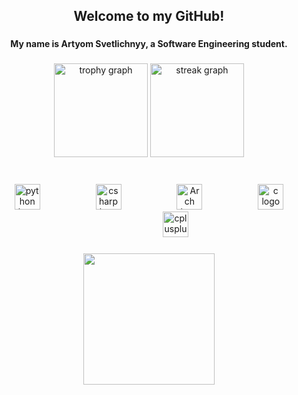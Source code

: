 <h2 align="center">Welcome to my GitHub!</h2>

###

<h4 align="center">My name is Artyom Svetlichnyy, a Software Engineering student.</h4>

###

<div align="center">
  <img src="https://github-profile-trophy.vercel.app?username=Art2om&theme=dracula" height="150" alt="trophy graph"  />
  <img src="https://streak-stats.demolab.com?user=Art2om&locale=en&mode=daily&theme=dracula&hide_border=false&border_radius=5" height="150" alt="streak graph"  />
</div>

###

<br clear="both">

<div align="center">
  <img src="https://cdn.jsdelivr.net/gh/devicons/devicon/icons/python/python-original.svg" height="41" alt="python logo"  />
  <img width="81" />
  <img src="https://cdn.jsdelivr.net/gh/devicons/devicon/icons/csharp/csharp-original.svg" height="41" alt="csharp logo"  />
  <img width="81" />
  <img src="https://user-images.githubusercontent.com/25181517/186884156-e63da389-f3e1-4dca-a6c1-d76e886ba22a.png" height="41" alt="Arch logo"  />
  <img width="81" />
  <img src="https://user-images.githubusercontent.com/25181517/192106070-46255bcf-65e6-4c6b-a296-bf8d0d8fb2a7.png" height="41" alt="c logo"  />
  <img width="81" />
  <img src="https://cdn.jsdelivr.net/gh/devicons/devicon/icons/cplusplus/cplusplus-original.svg" height="41" alt="cplusplus logo"  />
</div>

###

<div align="center">
  <img height="210" src="https://wallpapercave.com/wp/wp2990517.jpg"  />
</div>

###
